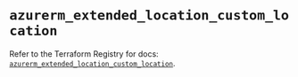 # `azurerm_extended_location_custom_location`

Refer to the Terraform Registry for docs: [`azurerm_extended_location_custom_location`](https://registry.terraform.io/providers/hashicorp/azurerm/4.45.0/docs/resources/extended_location_custom_location).
